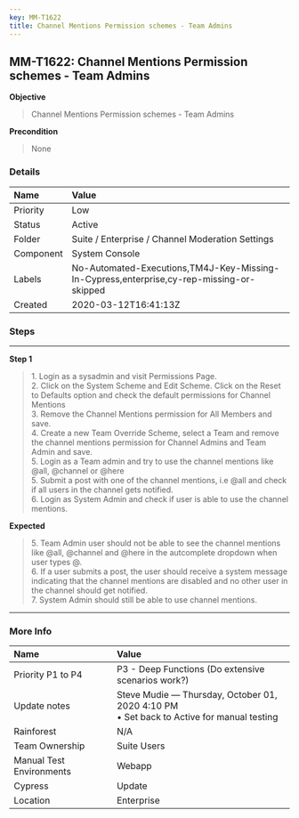 ```yaml
---
key: MM-T1622
title: Channel Mentions Permission schemes - Team Admins
---
```


## MM-T1622: Channel Mentions Permission schemes - Team Admins

**Objective**

> <article>Channel Mentions Permission schemes - Team Admins</article>

**Precondition**

> <article>None</article>

### Details

| Name      | Value                                                                                    |
| :-------- | :--------------------------------------------------------------------------------------- |
| Priority  | Low                                                                                      |
| Status    | Active                                                                                   |
| Folder    | Suite / Enterprise / Channel Moderation Settings                                         |
| Component | System Console                                                                           |
| Labels    | No-Automated-Executions,TM4J-Key-Missing-In-Cypress,enterprise,cy-rep-missing-or-skipped |
| Created   | 2020-03-12T16:41:13Z                                                                     |

### Steps

<hr/>

**Step 1**

> <article>1. Login as a sysadmin and visit Permissions Page. <br />2. Click on the System Scheme and Edit Scheme. Click on the Reset to Defaults option and check the default permissions for Channel Mentions<br />3. Remove the Channel Mentions permission for All Members and save. <br />4. Create a new Team Override Scheme, select a Team and remove the channel mentions permission for Channel Admins and Team Admin and save. <br />5. Login as a Team admin and try to use the channel mentions like @all, @channel or @here<br />5. Submit a post with one of the channel mentions, i.e @all and check if all users in the channel gets notified. <br />6. Login as System Admin and check if user is able to use the channel mentions.</article>

**Expected**

> <article>5. Team Admin user should not be able to see the channel mentions like @all, @channel and @here in the autcomplete dropdown when user types @. <br />6. If a user submits a post, the user should receive a system message indicating that the channel mentions are disabled and no other user in the channel should get notified. <br />7. System Admin  should still be able to use channel mentions.</article>

<hr/>

### More Info

| Name                     | Value                                                                                       |
| :----------------------- | :------------------------------------------------------------------------------------------ |
| Priority P1 to P4        | P3 - Deep Functions (Do extensive scenarios work?)                                          |
| Update notes             | Steve Mudie — Thursday, October 01, 2020 4:10 PM<br>• Set back to Active for manual testing |
| Rainforest               | N/A                                                                                         |
| Team Ownership           | Suite Users                                                                                 |
| Manual Test Environments | Webapp                                                                                      |
| Cypress                  | Update                                                                                      |
| Location                 | Enterprise                                                                                  |
